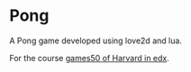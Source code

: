 # Pong

A Pong game developed using love2d and lua.

For the course [games50 of Harvard in edx](https://www.edx.org/course/cs50s-introduction-to-game-development).

